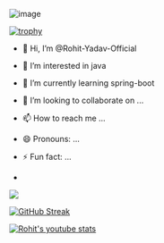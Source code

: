 

![image](https://github.com/Rohit-Yadav-Official/Rohit-Yadav-Official/assets/156703479/84b75c27-f8b3-4888-9fd7-dc4b14d51ff4)

[![trophy](https://github-profile-trophy.vercel.app/?username=Rohit-Yadav-Official&theme=dracula)](https://github.com/ryo-ma/github-profile-trophy)


- 👋 Hi, I’m @Rohit-Yadav-Official
- 👀 I’m interested in java
- 🌱 I’m currently learning spring-boot
- 💞️ I’m looking to collaborate on ...
- 📫 How to reach me ...
- 😄 Pronouns: ...
- ⚡ Fun fact: ...

- 

![](https://leetcard.jacoblin.cool/sachin76448?ext=contest&theme=dark&font=milonga)

[![GitHub Streak](https://streak-stats.demolab.com/?user=Rohit-Yadav-Official&theme=dark)](https://git.io/streak-stats) 

[![Rohit's youtube stats](https://youtube-stats-card.vercel.app/api?channelid=UC_1dUA0EBKwGXXynWYqAc-w&theme=radical)](https://www.youtube.com/channel/UCpKizIKSk8ga_LCI3e3GUig)


<!---
Rohit-Yadav-Official/Rohit-Yadav-Official is a ✨ special ✨ repository because its `README.md` (this file) appears on your GitHub profile.
You can click the Preview link to take a look at your changes.
--->
